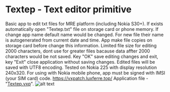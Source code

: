 # Textep - Text editor primitive
Basic app to edit txt files for MRE platform (including Nokia S30+). If exists automatically open "Textep.txt" file on storage card or phone memory. If change app name default name would be changed. For new file their name is autogenerated from current date and time. App make file copies on storage card before change this information. Limited file size for editing 2000 characters, dont use for greater files bacause data affter 2000 characters would be not saved. Key "OK" save editing changes and exit, key "Exit" close application without saving changes. Edited files will be saved with UTF8 encoding. Tested on Nokia 225 with display resolution 240x320. For using with Nokia mobile phone, app must be signed with IMSI (your SIM card) code. https://vxpatch.luxferre.top/
Application file - "[Textep.vxp](https://github.com/RDZDX/textep/blob/main/Textep.vxp?raw=true)".
![alt text](https://rdzdx.github.io/textep/picture.jpg)
